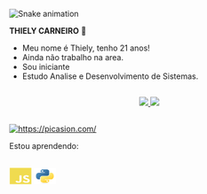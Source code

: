   ![Snake animation](https://github.com/thi-ely/thi-ely/blob/output/github-contribution-grid-snake.svg)
                                 
                                       
                                       
  **THIELY CARNEIRO**  💞️
 

- Meu nome é Thiely, tenho 21 anos!
- Ainda não trabalho na area.
- Sou iniciante
- Estudo Analise e Desenvolvimento de Sistemas.
##

<!---
Thi-Ely/Thi-Ely is a ✨ special ✨ repository because its `README.md` (this file) appears on your GitHub profile.
You can click the Preview link to take a look at your changes.
--->
##

<div align="center">
  <a href="https://github.com/rafaballerini">
  <img height="180em" src="https://github-readme-stats.vercel.app/api?username=thi-ely&show_icons=true&theme=dracula&include_all_commits=true&count_private=true"/>
  <img height="180em" src="https://github-readme-stats.vercel.app/api/top-langs/?username=thi-ely&layout=compact&langs_count=7&theme=dracula"/>
</div>

  ##
 
  <a href="https://picasion.com/"><img src="https://i.picasion.com/pic92/a5fb7bf51bc7d8a6302479716ab5b0ac.gif" width="300" height="300" border="0" alt="https://picasion.com/" /></a><br />
 
  Estou aprendendo: 
  <div style="display: inline_block"><br>
    <img align="center" alt="thi" height="30" width="40" src="https://raw.githubusercontent.com/devicons/devicon/master/icons/javascript/javascript-plain.svg">
    <img align="center" alt="Rafa-Python" height="30" width="40" src="https://raw.githubusercontent.com/devicons/devicon/master/icons/python/python-original.svg">      
    
 ##
 

